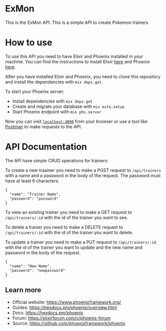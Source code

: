 # ExMon

This is the ExMon API. This is a simple API to create Pokemon trainers

# How to use

To use this API you need to have Elixir and Phoenix installed in your machine. You can find the instructions to install Elixir [here](https://elixir-lang.org/install.html) and Phoenix [here](https://hexdocs.pm/phoenix/installation.html).

After you have installed Elixir and Phoenix, you need to clone this repository and install the dependencies with `mix deps.get`.

To start your Phoenix server:

  * Install dependencies with `mix deps.get`
  * Create and migrate your database with `mix ecto.setup`
  * Start Phoenix endpoint with `mix phx.server`

Now you can visit [`localhost:4000`](http://localhost:4000) from your browser or use a tool like [Postman](https://www.postman.com/) to make requests to the API.

# API Documentation

The API have simple CRUD operations for trainers:

 To create a new traainer you need to make a POST request to `/api/trainers` with a name and a password in the body of the request. The password must have at least 6 characters.

```
{
  "name": "Trainer Name",
  "password": "password"
}
```

 To view an existing trainer you need to make a GET request to `/api/trainers/:id` with the id of the trainer you want to see.

 To delete a trainer you need to make a DELETE request to `/api/trainers/:id` with the id of the trainer you want to delete.

 To update a trainer you need to make a PUT request to `/api/trainers/:id` with the id of the trainer you want to update and the new name and password in the body of the request.
```
{
  "name": "New Name",
  "password": "newpassword"
}
```

## Learn more

  * Official website: https://www.phoenixframework.org/
  * Guides: https://hexdocs.pm/phoenix/overview.html
  * Docs: https://hexdocs.pm/phoenix
  * Forum: https://elixirforum.com/c/phoenix-forum
  * Source: https://github.com/phoenixframework/phoenix
